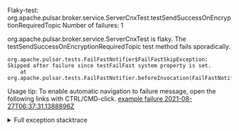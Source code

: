         
Flaky-test: org.apache.pulsar.broker.service.ServerCnxTest.testSendSuccessOnEncryptionRequiredTopic
Number of failures: 1

org.apache.pulsar.broker.service.ServerCnxTest is flaky. The testSendSuccessOnEncryptionRequiredTopic test method fails sporadically.

```
org.apache.pulsar.tests.FailFastNotifier$FailFastSkipException: Skipped after failure since testFailFast system property is set.
	at org.apache.pulsar.tests.FailFastNotifier.beforeInvocation(FailFastNotifier.java:88)

```

Usage tip: To enable automatic navigation to failure message, open the following links with CTRL/CMD-click.
[example failure 2021-08-27T06:37:31.1388896Z](https://github.com/apache/pulsar/runs/3440411059?check_suite_focus=true#step:9:1913)


<details>
<summary>Full exception stacktrace</summary>
<code><pre>
org.apache.pulsar.tests.FailFastNotifier$FailFastSkipException: Skipped after failure since testFailFast system property is set.
	at org.apache.pulsar.tests.FailFastNotifier.beforeInvocation(FailFastNotifier.java:88)

</pre></code>
</details>

